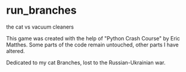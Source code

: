 # run_branches
the cat vs vacuum cleaners 

This game was created with the help of "Python Crash Course" by Eric Matthes.
Some parts of the code remain untouched, other parts I have altered.  

Dedicated to my cat Branches, lost to the Russian-Ukrainian war. 
